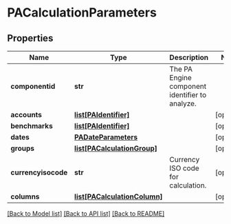 # PACalculationParameters

## Properties
Name | Type | Description | Notes
------------ | ------------- | ------------- | -------------
**componentid** | **str** | The PA Engine component identifier to analyze. | 
**accounts** | [**list[PAIdentifier]**](PAIdentifier.md) |  | [optional] 
**benchmarks** | [**list[PAIdentifier]**](PAIdentifier.md) |  | [optional] 
**dates** | [**PADateParameters**](PADateParameters.md) |  | [optional] 
**groups** | [**list[PACalculationGroup]**](PACalculationGroup.md) |  | [optional] 
**currencyisocode** | **str** | Currency ISO code for calculation. | [optional] 
**columns** | [**list[PACalculationColumn]**](PACalculationColumn.md) |  | [optional] 

[[Back to Model list]](../README.md#documentation-for-models) [[Back to API list]](../README.md#documentation-for-api-endpoints) [[Back to README]](../README.md)


